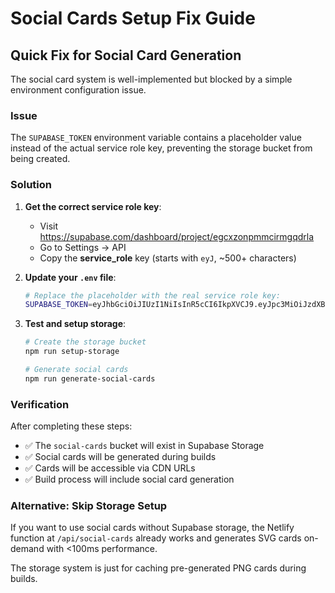 # Social Cards Setup Fix Guide

## Quick Fix for Social Card Generation

The social card system is well-implemented but blocked by a simple environment configuration issue.

### Issue
The `SUPABASE_TOKEN` environment variable contains a placeholder value instead of the actual service role key, preventing the storage bucket from being created.

### Solution

1. **Get the correct service role key**:
   - Visit https://supabase.com/dashboard/project/egcxzonpmmcirmgqdrla
   - Go to Settings → API
   - Copy the **service_role** key (starts with `eyJ`, ~500+ characters)

2. **Update your `.env` file**:
   ```bash
   # Replace the placeholder with the real service role key:
   SUPABASE_TOKEN=eyJhbGciOiJIUzI1NiIsInR5cCI6IkpXVCJ9.eyJpc3MiOiJzdXBhYmFzZS...
   ```

3. **Test and setup storage**:
   ```bash
   # Create the storage bucket
   npm run setup-storage
   
   # Generate social cards  
   npm run generate-social-cards
   ```

### Verification
After completing these steps:
- ✅ The `social-cards` bucket will exist in Supabase Storage
- ✅ Social cards will be generated during builds
- ✅ Cards will be accessible via CDN URLs
- ✅ Build process will include social card generation

### Alternative: Skip Storage Setup
If you want to use social cards without Supabase storage, the Netlify function at `/api/social-cards` already works and generates SVG cards on-demand with <100ms performance.

The storage system is just for caching pre-generated PNG cards during builds.